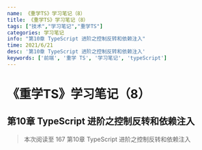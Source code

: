 ```yaml
---
name: 《重学TS》学习笔记（8）
title: 《重学TS》学习笔记（8）
tags: ["技术","学习笔记","重学TS"]
categories: 学习笔记
info: "第10章 TypeScript 进阶之控制反转和依赖注入"
time: 2021/6/21
desc: '第10章 TypeScript 进阶之控制反转和依赖注入'
keywords: ['前端', '重学 TS', '学习笔记', 'typeScript']
---
```


# 《重学TS》学习笔记（8）

## 第10章 TypeScript 进阶之控制反转和依赖注入





> 本次阅读至 167 第10章 TypeScript 进阶之控制反转和依赖注入